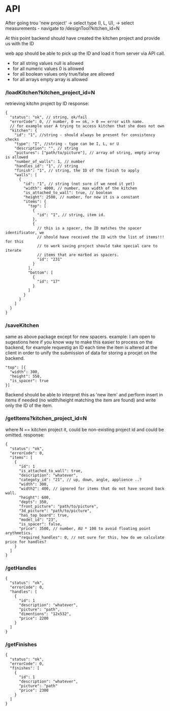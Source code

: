 # API

After going trou 'new project' -> select type (I, L, U), ->
select measurements - navigate to /designTool?kitchen_id=N

At this point backend should have created the kitchen project and provide us with the ID

web app should be able to pick up the ID and load it from server via API call.

* for all string values null is allowed
* for all numeric values 0 is allowed
* for all boolean values only true/false are allowed
* for all arrays empty array is allowed


### /loadKitchen?kitchen_project_id=N

retrieving kitchn project by ID
response:
```
{
  "status": "ok", // string, ok/fail
  "errorCode": 0, // number, 0 == ok, > 0 == error with name.
  // for example user A trying to access kitchen that she does not own
  "kitchen": {
    "id": "1", //string - should always be present for consistency checks
    "type": "I", //string - type can be I, L, or U
    "description": "", // string
    "pictures": ["path/to/picture"], // array of string, empty array is allowed
    "number_of_walls": 1, // number
    "handles_id": "1", // string
    "finish": "1", // string, the ID of the finish to apply
    "walls": [
      {
        "id": "1", // string (not sure if we need it yet)
        "width": 4000, // number, max width of the kitchen
        "is_attached_to_wall": true, // boolean
        "height": 2500, // number, for now it is a constant
        "items": {
          "top": [
            {
              "id": "1", // string, item id.
            },
            {
              // this is a spacer, the ID matches the spacer identificator, we
              // should have received the ID with the list of items!!! for this
              // to work saving project should take special care to iterate
              // items that are marked as spacers.
              "id": "231"
            }
          ],
          "bottom": [
            {
              "id": "17"
            }
          ]
        }
      }
    ]
  }
}
```
### /saveKitchen

same as above package except for new spacers. example: I am open to
sugestions here if you know way to make this easier to process on the
backend, for example requestig an ID each time the item is altered at the
client in order to unify the submission of data for storing a procjet on the
backend.

```
"top": [{
  "width": 300,
  "height": 550,
  "is_spacer": true
}]
```

Backend should be able to interpret this as 'new item' and perform insert in
items if needed (no width/height matching the item are found) and write only
the ID of the item.

### /getItems?kitchen_project_id=N

where N == kitchen project it, could be
non-existing project id and could be omitted.
response:

```
{
  "status": "ok",
  "errorCode": 0,
  "items": [
    {
      "id": 1
      "is_attached_to_wall": true,
      "description": "whatever",
      "categoty_id": "21", // up, down, angle, applience ..?
      "width": 300,
      "width2": 400, // ignored for items that do not have second back wall.
      "height": 600,
      "depts": 350,
      "front_picture": "path/to/picture",
      "3d_picture": "path/to/picture",
      "has_top_board": true,
      "model_id": "23",
      "is_spacer": false,
      "price": 3500, // number, AU * 100 to avoid floating point arythmetics.
      "required_handles": 0, // not sure for this, how do we calculate price for handles?
    }
  ]
}
```

### /getHandles

```
{
  "status": "ok",
  "errorCode": 0,
  "handles": [
    {
      "id": 1
      "description": "whatever",
      "picture": "path",
      "dimentions": "12x532",
      "price": 2200
    }
  ]
}
```

### /getFinishes

```
{
  "status": "ok",
  "errorCode": 0,
  "finishes": [
    {
      "id": 1
      "description": "whatever",
      "picture": "path"
      "price": 2300
    }
  ]
}
```
